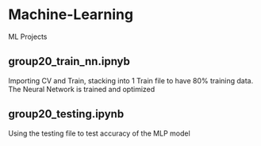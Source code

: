 # Machine-Learning
ML Projects

group20_train_nn.ipnyb
----------------------
Importing CV and Train, stacking into 1 Train file to have 80% training data.
The Neural Network is trained and optimized

group20_testing.ipynb
----------------------
Using the testing file to test accuracy of the MLP model

